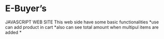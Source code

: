# E-Buyer’s
JAVASCRIPT WEB SITE
This web side have some basic functionalities
*use can add product in cart 
*also can see total amount when multipul items are added 
*
